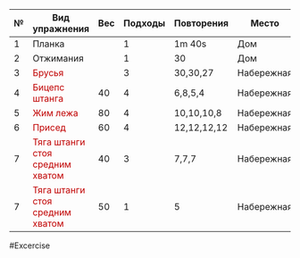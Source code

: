 
| №   | Вид упражнения                                               | Вес | Подходы | Повторения  | Место      |
| --- | ------------------------------------------------------------ | --- | ------- | ----------- | ---------- |
| 1   | Планка                                                       |     | 1       | 1m 40s      | Дом        |
| 2   | Отжимания                                                    |     | 1       | 30          | Дом        |
| 3   | <font color="#c00000">Брусья</font>                          |     | 3       | 30,30,27    | Набережная |
| 4   | <font color="#c00000">Бицепс штанга</font>                   | 40  | 4       | 6,8,5,4     | Набережная |
| 5   | <font color="#c00000">Жим лежа</font>                        | 80  | 4       | 10,10,10,8  | Набережная |
| 6   | <font color="#c00000">Присед</font>                          | 60  | 4       | 12,12,12,12 | Набережная |
| 7   | <font color="#c00000">Тяга штанги стоя средним хватом</font> | 40  | 3       | 7,7,7       | Набережная |
| 7   | <font color="#c00000">Тяга штанги стоя средним хватом</font> | 50  | 1       | 5           | Набережная |

#Excercise